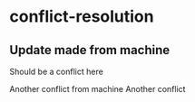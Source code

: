 # conflict-resolution

## Update made from machine

Should be a conflict here

Another conflict from machine
Another conflict

